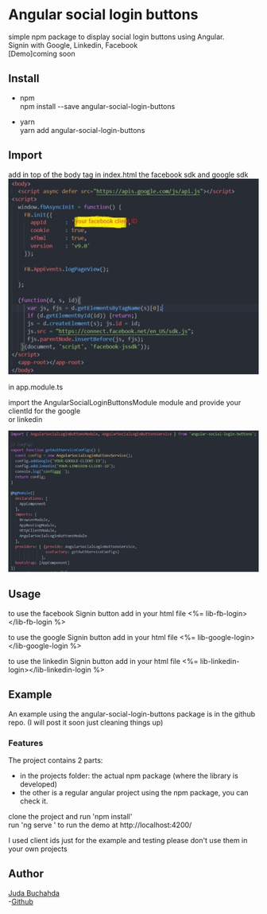 # Angular social login buttons

simple npm package to display social login buttons using Angular.\
Signin with Google, Linkedin, Facebook \
[Demo]coming soon

## Install
- npm \
npm install --save angular-social-login-buttons 

- yarn \
yarn add angular-social-login-buttons


## Import
add in top of the body tag in index.html the facebook sdk and google sdk
![Alt text](https://raw.githubusercontent.com/miminerd/ngSocialBtnLogin/master/img/log1.jpg?token=AOPKXTF6UXHMTRBKDOFJHZTAB22CQ )

in app.module.ts 

import the AngularSocialLoginButtonsModule module and provide your clientId for the google \
or linkedin 

![Alt text](https://raw.githubusercontent.com/miminerd/ngSocialBtnLogin/master/img/log3.jpg?token=AOPKXTCH5DDEQ33RTUL4WTTAB22JO)
## Usage

to use the facebook Signin button add in your html file
 <%= lib-fb-login></lib-fb-login  %>


to use the google Signin button add in your html file 
      <%=   lib-google-login></lib-google-login   %> 

to use the linkedin  Signin button add in your html file 
     <%= lib-linkedin-login></lib-linkedin-login    %>


## Example

An example using the angular-social-login-buttons package is in the github repo.
(I will post it soon just cleaning things up)

### Features

The project contains 2 parts:
- in the projects folder: the actual npm package (where the library is developed)
- the other is a regular angular project using the npm package, you can check it.

clone the project and run 'npm install'  \
run 'ng serve ' to run the demo at http://localhost:4200/

I used client ids just for the example and testing please don't use them
in your own projects

## Author
[Juda Buchahda](https://juda-landing-cv.herokuapp.com/home) \
-[Github](https://github.com/miminerd)